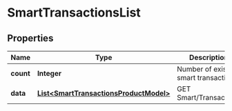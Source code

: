 
# SmartTransactionsList

## Properties
Name | Type | Description | Notes
------------ | ------------- | ------------- | -------------
**count** | **Integer** | Number of existing smart transactions | 
**data** | [**List&lt;SmartTransactionsProductModel&gt;**](SmartTransactionsProductModel.md) | GET Smart/Transactions | 



